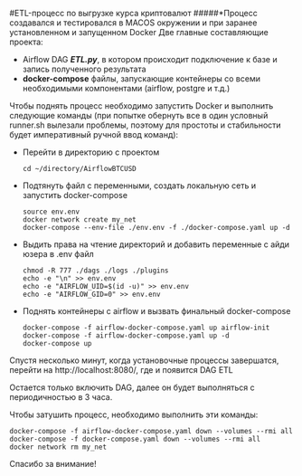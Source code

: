 #ETL-процесс по выгрузке курса криптовалют
#####*Процесс создавался и тестировался в MACOS окружении и при заранее установленном и запущенном Docker
Две главные составляющие проекта:
- Airflow DAG **_ETL.py_**, в котором происходит подключение к базе и запись полученного результата
- **docker-compose** файлы, запускающие контейнеры со всеми необходимыми компонентами (airflow, postgre и т.д.)

Чтобы поднять процесс необходимо запустить Docker и выполнить следующие команды (при попытке обернуть все в один условный runner.sh вылезали проблемы, поэтому для простоты и стабильности будет императивный ручной ввод команд):
- Перейти в директорию с проектом
  ```console 
  cd ~/directory/AirflowBTCUSD
  
- Подтянуть файл с переменными, создать локальную сеть и запустить docker-compose
    ```console
  source env.env
  docker network create my_net
  docker-compose --env-file ./env.env -f ./docker-compose.yaml up -d
- Выдить права на чтение директорий и добавить переменные с айди юзера в .env файл
    ```console
  chmod -R 777 ./dags ./logs ./plugins
  echo -e "\n" >> env.env
  echo -e "AIRFLOW_UID=$(id -u)" >> env.env
  echo -e "AIRFLOW_GID=0" >> env.env
- Поднять контейнеры с airflow и вызвать финальный docker-compose
  ```console
  docker-compose -f airflow-docker-compose.yaml up airflow-init
  docker-compose -f airflow-docker-compose.yaml up -d
  docker-compose up
Спустя несколько минут, когда установочные процессы завершатся, перейти на http://localhost:8080/, где и появится DAG ETL

Остается только включить DAG, далее он будет выполняться с периодичностью в 3 часа. 

Чтобы затушить процесс, необходимо выполнить эти команды:
```console
docker-compose -f airflow-docker-compose.yaml down --volumes --rmi all
docker-compose -f docker-compose.yaml down --volumes --rmi all
docker network rm my_net
```

Спасибо за внимание!